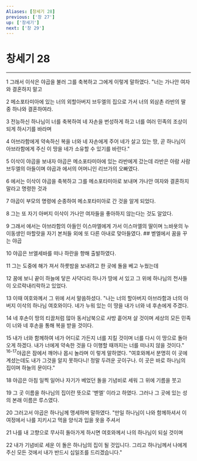 ```yaml
---
Aliases: [창세기 28]
previous: ['창 27']
up: ['창세기']
next: ['창 29']
---
```

# 창세기 28

***


1 그래서 이삭은 야곱을 불러 그를 축복하고 그에게 이렇게 말하였다. "너는 가나안 여자와 결혼하지 말고 

2 메소포타미아에 있는 너의 외할아버지 브두엘의 집으로 가서 너의 외삼촌 라반의 딸 중 하나와 결혼하여라. 

3 전능하신 하나님이 너를 축복하여 네 자손을 번성하게 하고 너를 여러 민족의 조상이 되게 하시기를 바라며 

4 아브라함에게 약속하신 복을 너와 네 자손에게 주어 네가 살고 있는 땅, 곧 하나님이 아브라함에게 주신 이 땅을 네가 소유할 수 있기를 바란다." 

5 이삭이 야곱을 보내자 야곱은 메소포타미아에 있는 라반에게 갔는데 라반은 아람 사람 브두엘의 아들이며 야곱과 에서의 어머니인 리브가의 오빠였다. 

6 에서는 이삭이 야곱을 축복하고 그를 메소포타미아로 보내며 가나안 여자와 결혼하지 말라고 명령한 것과 

7 야곱이 부모의 명령에 순종하여 메소포타미아로 간 것을 알게 되었다. 

8 그는 또 자기 아버지 이삭이 가나안 여자들을 좋아하지 않는다는 것도 알았다. 

9 그래서 에서는 아브라함의 아들인 이스마엘에게 가서 이스마엘의 딸이며 느바욧의 누이동생인 마할랏을 자기 본처들 외에 또 다른 아내로 맞아들였다. ## 벧엘에서 꿈을 꾸는 야곱 

10 야곱은 브엘세바를 떠나 하란을 향해 출발하였다. 

11 그는 도중에 해가 져서 하룻밤을 보내려고 한 곳에 돌을 베고 누웠는데 

12 꿈에 보니 끝이 하늘에 닿은 사닥다리 하나가 땅에 서 있고 그 위에 하나님의 천사들이 오르락내리락하고 있었다. 

13 이때 여호와께서 그 위에 서서 말씀하셨다. "나는 너의 할아버지 아브라함과 너의 아버지 이삭의 하나님 여호와이다. 네가 누워 있는 이 땅을 내가 너와 네 후손에게 주겠다. 

14 네 후손이 땅의 티끌처럼 많아 동서남북으로 사방 흩어져 살 것이며 세상의 모든 민족이 너와 네 후손을 통해 복을 받을 것이다. 

15 내가 너와 함께하여 네가 어디로 가든지 너를 지킬 것이며 너를 다시 이 땅으로 돌아오게 하겠다. 내가 너에게 약속한 것을 다 이행할 때까지는 너를 떠나지 않을 것이다." <sup class="versenum">16-17</sup>야곱은 잠에서 깨어나 몹시 놀라며 이 렇게 말하였다. "여호와께서 분명히 이 곳에 계셨는데도 내가 그것을 알지 못하다니! 정말 두려운 곳이구나. 이 곳은 바로 하나님의 집이며 하늘의 문이다." 

18 야곱은 아침 일찍 일어나 자기가 베었던 돌을 기념비로 세워 그 위에 기름을 붓고 

19 그 곳 이름을 하나님의 집이란 뜻으로 '벧엘' 이라고 하였다. 그러나 그 곳에 있는 성의 본래 이름은 루스였다. 

20 그러고서 야곱은 하나님께 맹세하며 말하였다. "만일 하나님이 나와 함께하셔서 이 여정에서 나를 지키시고 먹을 양식과 입을 옷을 주셔서 

21 나를 내 고향으로 무사히 돌아가게 하시면 여호와께서 나의 하나님이 되실 것이며 

22 내가 기념비로 세운 이 돌은 하나님의 집이 될 것입니다. 그리고 하나님께서 나에게 주신 모든 것에서 내가 반드시 십일조를 드리겠습니다."
